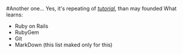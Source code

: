 #Another one...
Yes, it's repeating of [*tutorial*](http://railstutorial.ru/chapters/4_0/beginning#sec-the_first_application), than may founded
What learns:
* Ruby on Rails
* RubyGem
* Git
* MarkDown (this list maked only for this)

